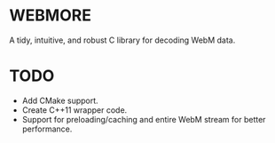 # WEBMORE

A tidy, intuitive, and robust C library for decoding WebM data.


# TODO

- Add CMake support.
- Create C++11 wrapper code.
- Support for preloading/caching and entire WebM stream for better performance.


